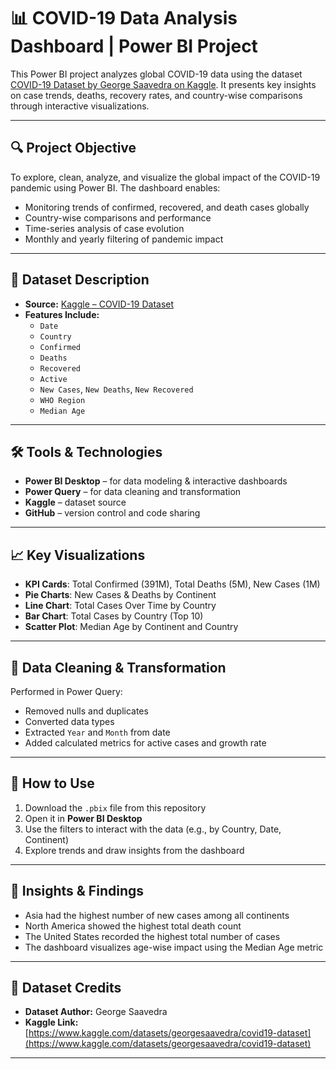 # 📊 COVID-19 Data Analysis Dashboard | Power BI Project

This Power BI project analyzes global COVID-19 data using the dataset [COVID-19 Dataset by George Saavedra on Kaggle](https://www.kaggle.com/datasets/georgesaavedra/covid19-dataset). It presents key insights on case trends, deaths, recovery rates, and country-wise comparisons through interactive visualizations.

---

## 🔍 Project Objective

To explore, clean, analyze, and visualize the global impact of the COVID-19 pandemic using Power BI. The dashboard enables:

- Monitoring trends of confirmed, recovered, and death cases globally
- Country-wise comparisons and performance
- Time-series analysis of case evolution
- Monthly and yearly filtering of pandemic impact

---

## 📁 Dataset Description

- **Source:** [Kaggle – COVID-19 Dataset](https://www.kaggle.com/datasets/georgesaavedra/covid19-dataset)
- **Features Include:**
  - `Date`
  - `Country`
  - `Confirmed`
  - `Deaths`
  - `Recovered`
  - `Active`
  - `New Cases`, `New Deaths`, `New Recovered`
  - `WHO Region`
  - `Median Age`

---

## 🛠️ Tools & Technologies

- **Power BI Desktop** – for data modeling & interactive dashboards  
- **Power Query** – for data cleaning and transformation    
- **Kaggle** – dataset source  
- **GitHub** – version control and code sharing  

---

## 📈 Key Visualizations

- **KPI Cards**: Total Confirmed (391M), Total Deaths (5M), New Cases (1M)  
- **Pie Charts**: New Cases & Deaths by Continent  
- **Line Chart**: Total Cases Over Time by Country  
- **Bar Chart**: Total Cases by Country (Top 10)  
- **Scatter Plot**: Median Age by Continent and Country

---

## 🧼 Data Cleaning & Transformation

Performed in Power Query:
- Removed nulls and duplicates  
- Converted data types  
- Extracted `Year` and `Month` from date  
- Added calculated metrics for active cases and growth rate

---

## 📌 How to Use

1. Download the `.pbix` file from this repository  
2. Open it in **Power BI Desktop**  
3. Use the filters to interact with the data (e.g., by Country, Date, Continent)  
4. Explore trends and draw insights from the dashboard  

---

## 🧠 Insights & Findings

- Asia had the highest number of new cases among all continents  
- North America showed the highest total death count  
- The United States recorded the highest total number of cases  
- The dashboard visualizes age-wise impact using the Median Age metric

---

## 🔗 Dataset Credits

- **Dataset Author:** George Saavedra  
- **Kaggle Link:** [https://www.kaggle.com/datasets/georgesaavedra/covid19-dataset](https://www.kaggle.com/datasets/georgesaavedra/covid19-dataset)

---
